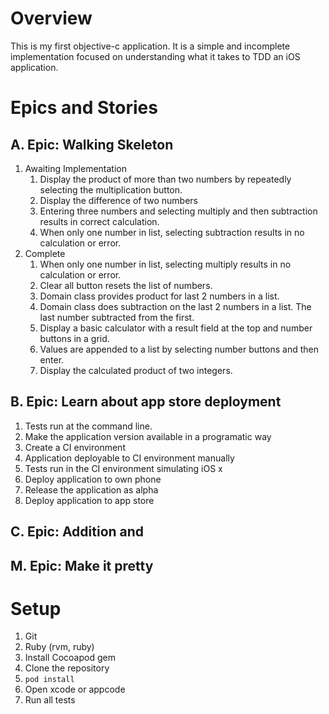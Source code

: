 # Overview
This is my first objective-c application. It is a simple and incomplete implementation focused on understanding what it takes to TDD an iOS application.
# Epics and Stories
## A. Epic: Walking Skeleton
1. Awaiting Implementation
    1. Display the product of more than two numbers by repeatedly selecting the multiplication button.
    1. Display the difference of two numbers
    1. Entering three numbers and selecting multiply and then subtraction results in correct calculation.
    1. When only one number in list, selecting subtraction results in no calculation or error.
1. Complete
    1. When only one number in list, selecting multiply results in no calculation or error.
    1. Clear all button resets the list of numbers.
    1. Domain class provides product for last 2 numbers in a list.
    1. Domain class does subtraction on the last 2 numbers in a list. The last number subtracted from the first.
    1. Display a basic calculator with a result field at the top and number buttons in a grid.
    1. Values are appended to a list by selecting number buttons and then enter.
    1. Display the calculated product of two integers.
    
## B. Epic: Learn about app store deployment
1. Tests run at the command line.
1. Make the application version available in a programatic way
1. Create a CI environment
1. Application deployable to CI environment manually
1. Tests run in the CI environment simulating iOS x
1. Deploy application to own phone
1. Release the application as alpha
1. Deploy application to app store

## C. Epic: Addition and 
## M. Epic: Make it pretty


# Setup
1. Git
1. Ruby (rvm, ruby)
1. Install Cocoapod gem
1. Clone the repository
1. `pod install`
1. Open xcode or appcode
1. Run all tests

